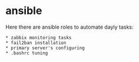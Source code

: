 # ansible

Here there are ansible roles to automate dayly tasks:

    * zabbix monitoring tasks
    * fail2ban installation
    * primary server's configuring
    * .bashrc tuning
